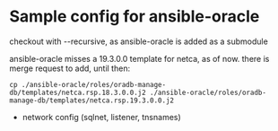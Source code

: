 # Sample config for ansible-oracle

checkout with --recursive, as ansible-oracle is added as a submodule

ansible-oracle misses a 19.3.0.0 template for netca, as of now. there is merge request to add, until then:

    cp ./ansible-oracle/roles/oradb-manage-db/templates/netca.rsp.18.3.0.0.j2 ./ansible-oracle/roles/oradb-manage-db/templates/netca.rsp.19.3.0.0.j2


* network config (sqlnet, listener, tnsnames)
